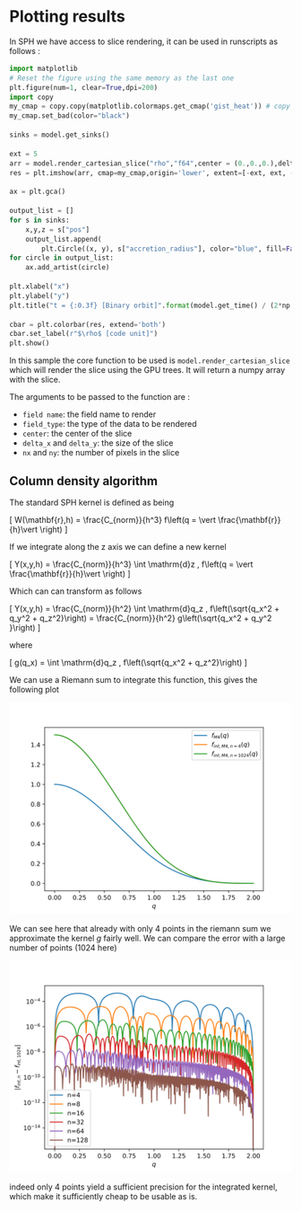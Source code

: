 # Plotting results

In SPH we have access to slice rendering, it can be used in runscripts as follows :
```py
import matplotlib
# Reset the figure using the same memory as the last one
plt.figure(num=1, clear=True,dpi=200)
import copy
my_cmap = copy.copy(matplotlib.colormaps.get_cmap('gist_heat')) # copy the default cmap
my_cmap.set_bad(color="black")

sinks = model.get_sinks()

ext = 5
arr = model.render_cartesian_slice("rho","f64",center = (0.,0.,0.),delta_x = (ext*2,0,0.),delta_y = (0.,ext*2,0.), nx = 1000, ny = 1000)
res = plt.imshow(arr, cmap=my_cmap,origin='lower', extent=[-ext, ext, -ext, ext], norm="log", vmin=1e-8, vmax=2e-4)

ax = plt.gca()

output_list = []
for s in sinks:
    x,y,z = s["pos"]
    output_list.append(
        plt.Circle((x, y), s["accretion_radius"], color="blue", fill=False))
for circle in output_list:
    ax.add_artist(circle)

plt.xlabel("x")
plt.ylabel("y")
plt.title("t = {:0.3f} [Binary orbit]".format(model.get_time() / (2*np.pi)))

cbar = plt.colorbar(res, extend='both')
cbar.set_label(r"$\rho$ [code unit]")
plt.show()
```

In this sample the core function to be used is `model.render_cartesian_slice` which will
render the slice using the GPU trees. It will return a numpy array with the slice.


The arguments to be passed to the function are :

- `field name`: the field name to render
- `field_type`: the type of the data to be rendered
- `center`: the center of the slice
- `delta_x` and `delta_y`: the size of the slice
- `nx` and `ny`: the number of pixels in the slice


## Column density algorithm

The standard SPH kernel is defined as being

\[
    W(\mathbf{r},h) = \frac{C_{norm}}{h^3} f\left(q = \vert \frac{\mathbf{r}}{h}\vert \right)
\]

If we integrate along the z axis we can define a new kernel

\[
    Y(x,y,h) = \frac{C_{norm}}{h^3} \int \mathrm{d}z \, f\left(q = \vert \frac{\mathbf{r}}{h}\vert \right)
\]

Which can can transform as follows

\[
    Y(x,y,h) = \frac{C_{norm}}{h^2} \int \mathrm{d}q_z \, f\left(\sqrt{q_x^2 + q_y^2 + q_z^2}\right) = \frac{C_{norm}}{h^2}  g\left(\sqrt{q_x^2 + q_y^2 }\right)
\]

where

\[
    g(q_x) = \int \mathrm{d}q_z \, f\left(\sqrt{q_x^2  + q_z^2}\right)
\]

We can use a Riemann sum to integrate this function, this gives the following plot

![plot_error](../assets/figures/integ_kernel.svg)

We can see here that already with only 4 points in the riemann sum we approximate the kernel $g$ fairly well.
We can compare the error with a large number of points (1024 here)

![plot_error](../assets/figures/estim_integ_kernel.svg)

indeed only 4 points yield a sufficient precision for the integrated kernel, which make it
sufficiently cheap to be usable as is.
